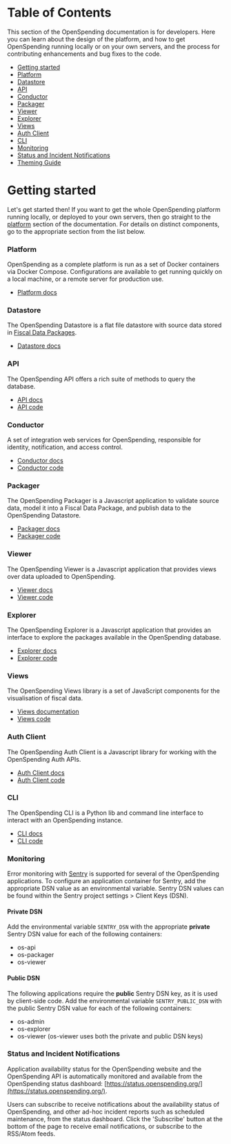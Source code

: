 # Table of Contents

This section of the OpenSpending documentation is for developers. Here you can learn about the design of the platform, and how to get OpenSpending running locally or on your own servers, and the process for contributing enhancements and bug fixes to the code.

- [Getting started](#getting-started)
- [Platform](platform/)
- [Datastore](datastore/)
- [API](api/)
- [Conductor](conductor/)
- [Packager](packager/)
- [Viewer](viewer/)
- [Explorer](explorer/)
- [Views](views/)
- [Auth Client](auth-client/)
- [CLI](cli/)
- [Monitoring](#monitoring)
- [Status and Incident Notifications](#status-and-incident-notifications)
- [Theming Guide](theming-guide/)

# Getting started

Let's get started then! If you want to get the whole OpenSpending platform running locally, or deployed to your own servers, then go straight to the [platform](platform/) section of the documentation. For details on distinct components, go to the appropriate section from the list below.

### Platform

OpenSpending as a complete platform is run as a set of Docker containers via Docker Compose. Configurations are available to get running quickly on a local machine, or a remote server for production use.

- [Platform docs](platform/)

### Datastore

The OpenSpending Datastore is a flat file datastore with source data stored in [Fiscal Data Packages](http://fiscal.dataprotocols.org/spec/).

- [Datastore docs](datastore/)

### API

The OpenSpending API offers a rich suite of methods to query the database.

- [API docs](api/)
- [API code](https://github.com/openspending/os-api)

### Conductor

A set of integration web services for OpenSpending, responsible for identity, notification, and access control.

- [Conductor docs](conductor/)
- [Conductor code](https://github.com/openspending/os-conductor)

### Packager

The OpenSpending Packager is a Javascript application to validate source data, model it into a Fiscal Data Package, and publish data to the OpenSpending Datastore.

- [Packager docs](packager/)
- [Packager code](https://github.com/openspending/os-packager)

### Viewer

The OpenSpending Viewer is a Javascript application that provides views over data uploaded to OpenSpending.

- [Viewer docs](viewer/)
- [Viewer code](https://github.com/openspending/os-viewer)

### Explorer

The OpenSpending Explorer is a Javascript application that provides an interface to explore the packages available in the OpenSpending database.

- [Explorer docs](explorer/)
- [Explorer code](https://github.com/openspending/os-explorer)

### Views

The OpenSpending Views library is a set of JavaScript components for the visualisation of fiscal data.

- [Views documentation](views/)
- [Views code](https://github.com/openspending/babbage.ui/tree/feature/modern)

### Auth Client

The OpenSpending Auth Client is a Javascript library for working with the OpenSpending Auth APIs.

- [Auth Client docs](auth-client/)
- [Auth Client code](https://github.com/openspending/os-auth-client)

### CLI

The OpenSpending CLI is a Python lib and command line interface to interact with an OpenSpending instance.

- [CLI docs](cli/)
- [CLI code](https://github.com/openspending/os-cli)

### Monitoring

Error monitoring with [Sentry](https://sentry.io/) is supported for several of the OpenSpending applications. To configure an application container for Sentry, add the appropriate DSN value as an environmental variable. Sentry DSN values can be found within the Sentry project settings > Client Keys (DSN).

#### Private DSN

Add the environmental variable `SENTRY_DSN` with the appropriate **private** Sentry DSN value for each of the following containers:

- os-api
- os-packager
- os-viewer

#### Public DSN

The following applications require the **public** Sentry DSN key, as it is used by client-side code. Add the environmental variable `SENTRY_PUBLIC_DSN` with the public Sentry DSN value for each of the following containers:

- os-admin
- os-explorer
- os-viewer (os-viewer uses both the private and public DSN keys)

### Status and Incident Notifications

Application availability status for the OpenSpending website and the OpenSpending API is automatically monitored and available from the OpenSpending status dashboard: [https://status.openspending.org/](https://status.openspending.org/).

Users can subscribe to receive notifications about the availability status of OpenSpending, and other ad-hoc incident reports such as scheduled maintenance, from the status dashboard. Click the 'Subscribe' button at the bottom of the page to receive email notifications, or subscribe to the RSS/Atom feeds.
